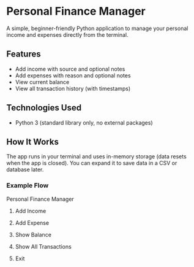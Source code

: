 # Personal Finance Manager

A simple, beginner-friendly Python application to manage your personal income and expenses directly from the terminal.

## Features

- Add income with source and optional notes
- Add expenses with reason and optional notes
- View current balance
- View all transaction history (with timestamps)

## Technologies Used

- Python 3 (standard library only, no external packages)

## How It Works

The app runs in your terminal and uses in-memory storage (data resets when the app is closed). You can expand it to save data in a CSV or database later.

### Example Flow
Personal Finance Manager

1. Add Income

2. Add Expense

3. Show Balance

4. Show All Transactions

5. Exit
